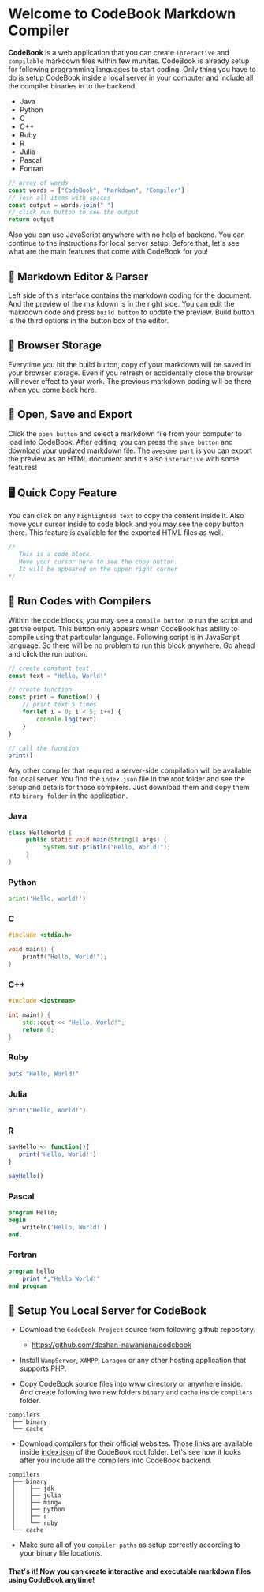 # Welcome to CodeBook Markdown Compiler

**CodeBook** is a web application that you can create `interactive` and `compilable` markdown files within few munites. CodeBook is already setup for following programming languages to start coding. Only thing you have to do is setup CodeBook inside a local server in your computer and include all the compiler binaries in to the backend.

- Java
- Python
- C
- C++
- Ruby
- R
- Julia
- Pascal
- Fortran

```js
// array of words
const words = ["CodeBook", "Markdown", "Compiler"]
// join all items with spaces
const output = words.join(" ")
// click run button to see the output
return output
```

Also you can use JavaScript anywhere with no help of backend. You can continue to the instructions for local server setup. Before that, let's see what are the main features that come with CodeBook for you!

## 📝 Markdown Editor & Parser
Left side of this interface contains the markdown coding for the document. And the preview of the markdown is in the right side. You can edit the makrdown code and press `build button` to update the preview. Build button is the third options in the button box of the editor.

## 💾 Browser Storage

Everytime you hit the build button, copy of your markdown will be saved in your browser storage. Even if you refresh or accidentally close the browser will never effect to your work. The previous markdown coding will be there when you come back here.

## 📁 Open, Save and Export

Click the `open button` and select a markdown file from your computer to load into CodeBook. After editing, you can press the `save button` and download your updated markdown file. The `awesome part` is you can export the preview as an HTML document and it's also `interactive` with some features!

## 🖥️ Quick Copy Feature

You can click on any `highlighted text` to copy the content inside it. Also move your cursor inside to code block and you may see the copy button there. This feature is available for the exported HTML files as well.

```js
/*
   This is a code block.
   Move your cursor here to see the copy button.
   It will be appeared on the upper right corner
*/
```

## 🚀 Run Codes with Compilers

Within the code blocks, you may see a `compile button` to run the script and get the output. This button only appears when CodeBook has ability to compile using that particular language. Following script is in JavaScript language. So there will be no problem to run this block anywhere. Go ahead and click the run button.

```js
// create constant text
const text = "Hello, World!"

// create function
const print = function() {
    // print text 5 times
    for(let i = 0; i < 5; i++) {
        console.log(text)
    }
}

// call the fucntion
print()
```

Any other compiler that required a server-side compilation will be available for local server. You find the `index.json` file in the root folder and see the setup and details for those compilers. Just download them and copy them into `binary folder` in the application.

### Java

```java
class HelloWorld {
     public static void main(String[] args) {
          System.out.println("Hello, World!"); 
     }
}
```

### Python

```py
print('Hello, world!')
```

### C

```c
#include <stdio.h>

void main() {
    printf("Hello, World!");
}
```

### C++

```cpp
#include <iostream>

int main() {
    std::cout << "Hello, World!";
    return 0;
}
```

### Ruby

```ruby
puts "Hello, World!"
```

### Julia

```julia
print("Hello, World!")
```

### R

```r
sayHello <- function(){
   print('Hello, World!')
}

sayHello()
```

### Pascal

```pascal
program Hello;
begin
    writeln('Hello, World!')
end.
```

### Fortran

```fortran
program hello
    print *,"Hello World!"
end program
```

## 🔮 Setup You Local Server for CodeBook

- Download the `CodeBook Project` source from following github repository.
    - https://github.com/deshan-nawanjana/codebook

- Install `WampServer`, `XAMPP`, `Laragon` or any other hosting application that supports PHP.

- Copy CodeBook source files into www directory or anywhere inside. And create following two new folders `binary` and `cache` inside `compilers` folder.

```plain
compilers
 ├── binary
 └── cache
```

- Download compilers for their official websites. Those links are available inside [index.json](./index.json) of the CodeBook root folder. Let's see how it looks after you include all the compilers into CodeBook backend.

```plain
compilers
 ├── binary
 │    ├── jdk
 │    ├── julia
 │    ├── mingw
 │    ├── python
 │    ├── r
 │    └── ruby
 └── cache
```

- Make sure all of you `compiler paths` as setup correctly according to your binary file locations.

#### That's it! Now you can create interactive and executable markdown files using CodeBook anytime!